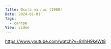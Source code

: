 ```yaml
---
Title: Охота на лис (1980)
Date: 2024-01-01
Tags:
  - саптрю
View: video
---
```


https://www.youtube.com/watch?v=8rIhH9keWt8
